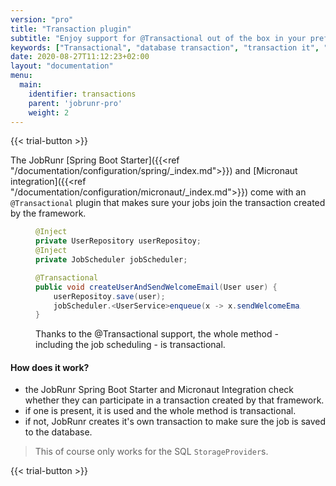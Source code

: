 ```yaml
---
version: "pro"
title: "Transaction plugin"
subtitle: "Enjoy support for @Transactional out of the box in your preferred development framework"
keywords: ["Transactional", "database transaction", "transaction it", "transaction in a database", "transaction sql"]
date: 2020-08-27T11:12:23+02:00
layout: "documentation"
menu: 
  main: 
    identifier: transactions
    parent: 'jobrunr-pro'
    weight: 2
---
```

{{< trial-button >}}

The JobRunr [Spring Boot Starter]({{<ref "/documentation/configuration/spring/_index.md">}}) and [Micronaut integration]({{<ref "/documentation/configuration/micronaut/_index.md">}}) come with an `@Transactional` plugin that makes sure your jobs join the transaction created by the framework.
<figure>

```java
@Inject
private UserRepository userRepositoy;
@Inject
private JobScheduler jobScheduler;

@Transactional
public void createUserAndSendWelcomeEmail(User user) {
    userRepositoy.save(user);
    jobScheduler.<UserService>enqueue(x -> x.sendWelcomeEmail(user.id));
}

```
<figcaption>

Thanks to the @Transactional support, the whole method - including the job scheduling - is transactional.
</figcaption>
</figure>

#### How does it work?
- the JobRunr Spring Boot Starter and Micronaut Integration check whether they can participate in a transaction created by that framework.  
- if one is present, it is used and the whole method is transactional.
- if not, JobRunr creates it's own transaction to make sure the job is saved to the database. 

> This of course only works for the SQL `StorageProvider`s.

{{< trial-button >}}
